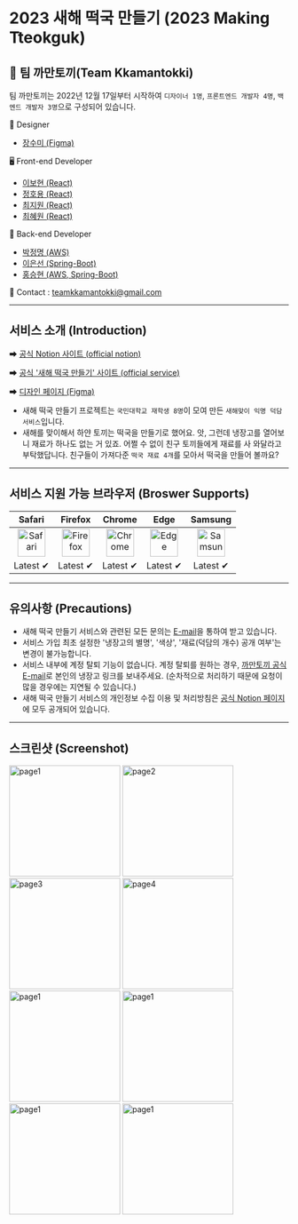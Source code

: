# 2023 새해 떡국 만들기 (2023 Making Tteokguk)

## 🐰 팀 까만토끼(Team Kkamantokki)

팀 까만토끼는 2022년 12월 17일부터 시작하여 `디자이너 1명`, `프론트엔드 개발자 4명`, `백엔드 개발자 3명`으로 구성되어 있습니다.

🎨 Designer
- [장수미 (Figma)](https://github.com/jangsumi)

🖥 Front-end Developer
- [이보현 (React)](https://github.com/250b)
- [정호용 (React)](https://github.com/ghdyd586)
- [최지원 (React)](https://github.com/Choi-Jiwon-38)
- [최혜원 (React)](https://github.com/Hyewon0223)

💾 Back-end Developer
- [박정명 (AWS)](https://github.com/j-myeong)
- [이은선 (Spring-Boot)](https://github.com/Eun-sun-Lee)
- [홍승현 (AWS, Spring-Boot)](https://github.com/SuperH0ng)

💬 Contact : teamkkamantokki@gmail.com

<hr/>

## 서비스 소개 (Introduction)
➡ [공식 Notion 사이트 (official notion)](https://kkamantokki.notion.site/2023-836477e651e24ecb9e76db9ce210e646)

➡ [공식 '새해 떡국 만들기' 사이트 (official service)](https://makingtteokguk.netlify.app/)

➡ [디자인 페이지 (Figma)](https://www.figma.com/file/LivOlt0nFvBsDclvPHchp2/%EB%96%A1%EA%B5%AD-%EB%A7%8C%EB%93%A4%EA%B8%B0-%EB%94%94%EC%9E%90%EC%9D%B8?node-id=0%3A1&t=lu3bkRntjftUa7VZ-1)
- 새해 떡국 만들기 프로젝트는 `국민대학교 재학생 8명`이 모여 만든 `새해맞이 익명 덕담 서비스`입니다.
- 새해를 맞이해서 하얀 토끼는 떡국을 만들기로 했어요. 앗, 그런데 냉장고를 열어보니 재료가 하나도 없는 거 있죠. 어쩔 수 없이 친구 토끼들에게 재료를 사 와달라고 부탁했답니다. 친구들이 가져다준 `떡국 재료 4개`를 모아서 떡국을 만들어 볼까요?

<hr/>

## 서비스 지원 가능 브라우저 (Broswer Supports)


|Safari|Firefox|Chrome|Edge|Samsung|
|:---:|:---:|:---:|:---:|:---:|
|<img width="50" alt="Safari" src="https://user-images.githubusercontent.com/81795729/212740681-db8f927d-bada-42f2-ab38-68c49daab5e5.png">|<img width="50" alt="Firefox" src="https://user-images.githubusercontent.com/81795729/212741016-c6427bc2-3505-4b5c-a038-a86f310ceb34.png">|<img width="50" alt="Chrome" src="https://upload.wikimedia.org/wikipedia/commons/thumb/e/e1/Google_Chrome_icon_%28February_2022%29.svg/800px-Google_Chrome_icon_%28February_2022%29.svg.png">|<img width="50" alt="Edge" src="https://user-images.githubusercontent.com/81795729/212741188-7d9fa734-2ab6-4c76-9c5c-757f8e2ec0f6.png">|<img width="50" alt="Samsung" src="https://user-images.githubusercontent.com/81795729/212741261-df8ada7c-fcc2-45a0-8fb1-fccf3270f2c1.png">|
|Latest ✔|Latest ✔|Latest ✔|Latest ✔|Latest ✔|

<hr/>

## 유의사항 (Precautions)
- 새해 떡국 만들기 서비스와 관련된 모든 문의는 [E-mail](https://kkamantokki.notion.site/d8b5a61ac5e24c3eb2933efb570bf5d8)을 통하여 받고 있습니다.
- 서비스 가입 최초 설정한 '냉장고의 별명', '색상', '재료(덕담의 개수) 공개 여부'는 변경이 불가능합니다.
- 서비스 내부에 계정 탈퇴 기능이 없습니다. 계정 탈퇴를 원하는 경우, [까만토끼 공식 E-mail](https://kkamantokki.notion.site/d8b5a61ac5e24c3eb2933efb570bf5d8)로 본인의 냉장고 링크를 보내주세요. (순차적으로 처리하기 때문에 요청이 많을 경우에는 지연될 수 있습니다.)
- 새해 떡국 만들기 서비스의 개인정보 수집 이용 및 처리방침은 [공식 Notion 페이지](https://kkamantokki.notion.site/2c0f24c4a6e7454b8d67e7821914688b)에 모두 공개되어 있습니다.

<hr/>

## 스크린샷 (Screenshot)
<div>
  <img width="200" alt="page1" src="https://user-images.githubusercontent.com/81795729/212742015-c1a34bb5-ef9b-491f-bab9-69ad40148d23.png">
  <img width="200" alt="page2" src="https://user-images.githubusercontent.com/81795729/212742023-f5ed3d11-2f4a-4c86-ba15-12eda08a2d18.png">
  <img width="200" alt="page3" src="https://user-images.githubusercontent.com/81795729/212742030-23246f37-08a9-46c5-ab27-e42aabf436e6.png">
  <img width="200" alt="page4" src="https://user-images.githubusercontent.com/81795729/212742037-2b71747e-0e39-4b82-989b-5d63873e0e7d.png">
</div>
<div>
  <img width="200" alt="page1" src="https://user-images.githubusercontent.com/81795729/212742125-9a3664dd-85e2-44d4-b488-d4594af5a163.png">
  <img width="200" alt="page1" src="https://user-images.githubusercontent.com/81795729/212742137-6880c048-a3ee-4e8e-8b10-6c6c4562e9fb.png"> 
  <img width="200" alt="page1" src="https://user-images.githubusercontent.com/81795729/212742144-a5880cc9-0e65-4b59-9bc9-b1058238b0a9.png">
  <img width="200" alt="page1" src="https://user-images.githubusercontent.com/81795729/212742154-380f7800-9900-460f-b3d7-f4341d085682.png">
</div>

